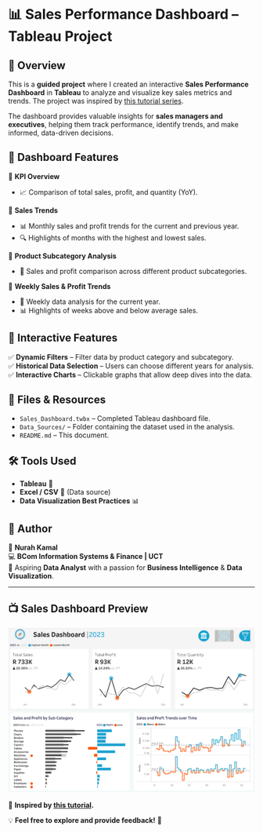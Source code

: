 # 📊 Sales Performance Dashboard – Tableau Project

## 🚀 Overview  
This is a **guided project** where I created an interactive **Sales Performance Dashboard** in **Tableau** to analyze and visualize key sales metrics and trends. The project was inspired by [this tutorial series](https://www.youtube.com/watch?v=dahrmqT5GD4&list=PLvmB1541_Xx7-2jCqqUzDGea_wwwQesUF&index=3).

The dashboard provides valuable insights for **sales managers and executives**, helping them track performance, identify trends, and make informed, data-driven decisions.

## 📌 Dashboard Features

🔹 **KPI Overview**  
- 📈 Comparison of total sales, profit, and quantity (YoY).  

🔹 **Sales Trends**  
- 📊 Monthly sales and profit trends for the current and previous year.  
- 🔍 Highlights of months with the highest and lowest sales.

🔹 **Product Subcategory Analysis**  
- 📂 Sales and profit comparison across different product subcategories.  

🔹 **Weekly Sales & Profit Trends**  
- 📆 Weekly data analysis for the current year.  
- 📊 Highlights of weeks above and below average sales.

## 🎯 Interactive Features  
✅ **Dynamic Filters** – Filter data by product category and subcategory.  
✅ **Historical Data Selection** – Users can choose different years for analysis.  
✅ **Interactive Charts** – Clickable graphs that allow deep dives into the data.

## 📂 Files & Resources  
- `Sales_Dashboard.twbx` – Completed Tableau dashboard file.  
- `Data_Sources/` – Folder containing the dataset used in the analysis.  
- `README.md` – This document.

## 🛠️ Tools Used  
- **Tableau** 🎨  
- **Excel / CSV** 📄 (Data source)  
- **Data Visualization Best Practices** 📊  

## 📢 Author  
👤 **Nurah Kamal**  
💻 **BCom Information Systems & Finance | UCT**  
📌 Aspiring **Data Analyst** with a passion for **Business Intelligence** & **Data Visualization**.

---
## 📺 Sales Dashboard Preview  
![Sales Dashboard Preview](https://github.com/nurah-kamal/Tableau-Projects/blob/main/Sales%20Performance/Sales%20Dashboard.png?raw=true)


🔗 **Inspired by [this tutorial](https://www.youtube.com/watch?v=dahrmqT5GD4&list=PLvmB1541_Xx7-2jCqqUzDGea_wwwQesUF&index=3).**

💡 **Feel free to explore and provide feedback!** 🚀
